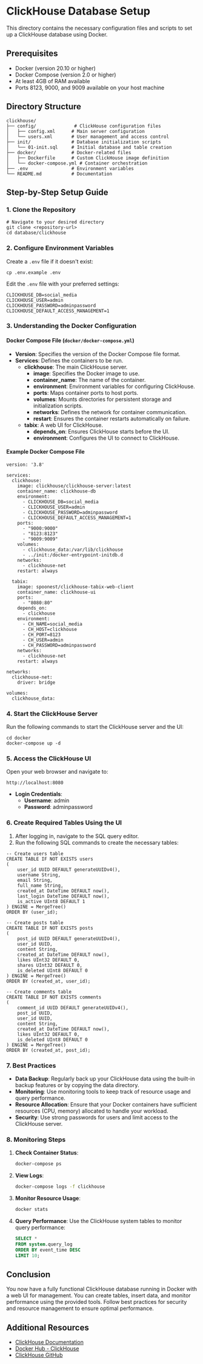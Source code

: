 # ClickHouse Database Setup

This directory contains the necessary configuration files and scripts to set up a ClickHouse database using Docker.

## Prerequisites

- Docker (version 20.10 or higher)
- Docker Compose (version 2.0 or higher)
- At least 4GB of RAM available
- Ports 8123, 9000, and 9009 available on your host machine

## Directory Structure

```
clickhouse/
├── config/              # ClickHouse configuration files
│   ├── config.xml      # Main server configuration
│   └── users.xml       # User management and access control
├── init/               # Database initialization scripts
│   └── 01-init.sql     # Initial database and table creation
├── docker/             # Docker-related files
│   ├── Dockerfile      # Custom ClickHouse image definition
│   └── docker-compose.yml # Container orchestration
├── .env                # Environment variables
└── README.md           # Documentation
```

## Step-by-Step Setup Guide

### 1. Clone the Repository

```
# Navigate to your desired directory
git clone <repository-url>
cd database/clickhouse
```

### 2. Configure Environment Variables

Create a `.env` file if it doesn't exist:

```
cp .env.example .env
```

Edit the `.env` file with your preferred settings:

```
CLICKHOUSE_DB=social_media
CLICKHOUSE_USER=admin
CLICKHOUSE_PASSWORD=adminpassword
CLICKHOUSE_DEFAULT_ACCESS_MANAGEMENT=1
```

### 3. Understanding the Docker Configuration

#### Docker Compose File (`docker/docker-compose.yml`)

- **Version**: Specifies the version of the Docker Compose file format.
- **Services**: Defines the containers to be run.
  - **clickhouse**: The main ClickHouse server.
    - **image**: Specifies the Docker image to use.
    - **container_name**: The name of the container.
    - **environment**: Environment variables for configuring ClickHouse.
    - **ports**: Maps container ports to host ports.
    - **volumes**: Mounts directories for persistent storage and initialization scripts.
    - **networks**: Defines the network for container communication.
    - **restart**: Ensures the container restarts automatically on failure.
  - **tabix**: A web UI for ClickHouse.
    - **depends_on**: Ensures ClickHouse starts before the UI.
    - **environment**: Configures the UI to connect to ClickHouse.

#### Example Docker Compose File

```
version: '3.8'

services:
  clickhouse:
    image: clickhouse/clickhouse-server:latest
    container_name: clickhouse-db
    environment:
      - CLICKHOUSE_DB=social_media
      - CLICKHOUSE_USER=admin
      - CLICKHOUSE_PASSWORD=adminpassword
      - CLICKHOUSE_DEFAULT_ACCESS_MANAGEMENT=1
    ports:
      - "9000:9000"
      - "8123:8123"
      - "9009:9009"
    volumes:
      - clickhouse_data:/var/lib/clickhouse
      - ../init:/docker-entrypoint-initdb.d
    networks:
      - clickhouse-net
    restart: always

  tabix:
    image: spoonest/clickhouse-tabix-web-client
    container_name: clickhouse-ui
    ports:
      - "8080:80"
    depends_on:
      - clickhouse
    environment:
      - CH_NAME=social_media
      - CH_HOST=clickhouse
      - CH_PORT=8123
      - CH_USER=admin
      - CH_PASSWORD=adminpassword
    networks:
      - clickhouse-net
    restart: always

networks:
  clickhouse-net:
    driver: bridge

volumes:
  clickhouse_data:
```

### 4. Start the ClickHouse Server

Run the following commands to start the ClickHouse server and the UI:

```
cd docker
docker-compose up -d
```

### 5. Access the ClickHouse UI

Open your web browser and navigate to:

```
http://localhost:8080
```

- **Login Credentials**:
  - **Username**: admin
  - **Password**: adminpassword

### 6. Create Required Tables Using the UI

1. After logging in, navigate to the SQL query editor.
2. Run the following SQL commands to create the necessary tables:

```
-- Create users table
CREATE TABLE IF NOT EXISTS users
(
    user_id UUID DEFAULT generateUUIDv4(),
    username String,
    email String,
    full_name String,
    created_at DateTime DEFAULT now(),
    last_login DateTime DEFAULT now(),
    is_active UInt8 DEFAULT 1
) ENGINE = MergeTree()
ORDER BY (user_id);

-- Create posts table
CREATE TABLE IF NOT EXISTS posts
(
    post_id UUID DEFAULT generateUUIDv4(),
    user_id UUID,
    content String,
    created_at DateTime DEFAULT now(),
    likes UInt32 DEFAULT 0,
    shares UInt32 DEFAULT 0,
    is_deleted UInt8 DEFAULT 0
) ENGINE = MergeTree()
ORDER BY (created_at, user_id);

-- Create comments table
CREATE TABLE IF NOT EXISTS comments
(
    comment_id UUID DEFAULT generateUUIDv4(),
    post_id UUID,
    user_id UUID,
    content String,
    created_at DateTime DEFAULT now(),
    likes UInt32 DEFAULT 0,
    is_deleted UInt8 DEFAULT 0
) ENGINE = MergeTree()
ORDER BY (created_at, post_id);
```

### 7. Best Practices

- **Data Backup**: Regularly back up your ClickHouse data using the built-in backup features or by copying the data directory.
- **Monitoring**: Use monitoring tools to keep track of resource usage and query performance.
- **Resource Allocation**: Ensure that your Docker containers have sufficient resources (CPU, memory) allocated to handle your workload.
- **Security**: Use strong passwords for users and limit access to the ClickHouse server.

### 8. Monitoring Steps

1. **Check Container Status**:
   ```bash
   docker-compose ps
   ```

2. **View Logs**:
   ```bash
   docker-compose logs -f clickhouse
   ```

3. **Monitor Resource Usage**:
   ```bash
   docker stats
   ```

4. **Query Performance**:
   Use the ClickHouse system tables to monitor query performance:
   ```sql
   SELECT *
   FROM system.query_log
   ORDER BY event_time DESC
   LIMIT 10;
   ```

## Conclusion

You now have a fully functional ClickHouse database running in Docker with a web UI for management. You can create tables, insert data, and monitor performance using the provided tools. Follow best practices for security and resource management to ensure optimal performance.

## Additional Resources

- [ClickHouse Documentation](https://clickhouse.com/docs)
- [Docker Hub - ClickHouse](https://hub.docker.com/r/clickhouse/clickhouse-server)
- [ClickHouse GitHub](https://github.com/ClickHouse/ClickHouse)





